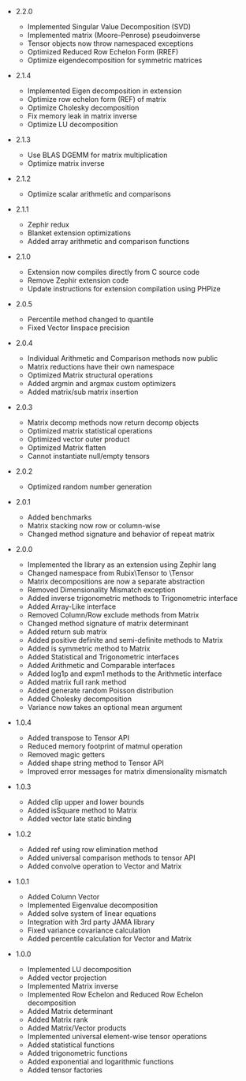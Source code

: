 - 2.2.0
    - Implemented Singular Value Decomposition (SVD)
    - Implemented matrix (Moore-Penrose) pseudoinverse
    - Tensor objects now throw namespaced exceptions
    - Optimized Reduced Row Echelon Form (RREF)
    - Optimize eigendecomposition for symmetric matrices

- 2.1.4
    - Implemented Eigen decomposition in extension
    - Optimize row echelon form (REF) of matrix
    - Optimize Cholesky decomposition
    - Fix memory leak in matrix inverse
    - Optimize LU decomposition

- 2.1.3
    - Use BLAS DGEMM for matrix multiplication
    - Optimize matrix inverse

- 2.1.2
    - Optimize scalar arithmetic and comparisons

- 2.1.1
    - Zephir redux
    - Blanket extension optimizations
    - Added array arithmetic and comparison functions

- 2.1.0
    - Extension now compiles directly from C source code
    - Remove Zephir extension code
    - Update instructions for extension compilation using PHPize

- 2.0.5
    - Percentile method changed to quantile
    - Fixed Vector linspace precision

- 2.0.4
    - Individual Arithmetic and Comparison methods now public
    - Matrix reductions have their own namespace
    - Optimized Matrix structural operations
    - Added argmin and argmax custom optimizers
    - Added matrix/sub matrix insertion

- 2.0.3
    - Matrix decomp methods now return decomp objects
    - Optimized matrix statistical operations
    - Optimized vector outer product
    - Optimized Matrix flatten
    - Cannot instantiate null/empty tensors

- 2.0.2
    - Optimized random number generation

- 2.0.1
    - Added benchmarks
    - Matrix stacking now row or column-wise
    - Changed method signature and behavior of repeat matrix

- 2.0.0
    - Implemented the library as an extension using Zephir lang
    - Changed namespace from Rubix\Tensor to \Tensor
    - Matrix decompositions are now a separate abstraction
    - Removed Dimensionality Mismatch exception
    - Added inverse trigonometric methods to Trigonometric interface
    - Added Array-Like interface
    - Removed Column/Row exclude methods from Matrix
    - Changed method signature of matrix determinant
    - Added return sub matrix
    - Added positive definite and semi-definite methods to Matrix
    - Added is symmetric method to Matrix
    - Added Statistical and Trigonometric interfaces
    - Added Arithmetic and Comparable interfaces
    - Added log1p and expm1 methods to the Arithmetic interface
    - Added matrix full rank method
    - Added generate random Poisson distribution
    - Added Cholesky decomposition
    - Variance now takes an optional mean argument

- 1.0.4
    - Added transpose to Tensor API
    - Reduced memory footprint of matmul operation
    - Removed magic getters
    - Added shape string method to Tensor API
    - Improved error messages for matrix dimensionality mismatch

- 1.0.3
    - Added clip upper and lower bounds
    - Added isSquare method to Matrix
    - Added vector late static binding

- 1.0.2
    - Added ref using row elimination method
    - Added universal comparison methods to tensor API
    - Added convolve operation to Vector and Matrix

- 1.0.1
    - Added Column Vector
    - Implemented Eigenvalue decomposition
    - Added solve system of linear equations
    - Integration with 3rd party JAMA library
    - Fixed variance covariance calculation
    - Added percentile calculation for Vector and Matrix

- 1.0.0
    - Implemented LU decomposition
    - Added vector projection
    - Implemented Matrix inverse
    - Implemented Row Echelon and Reduced Row Echelon decomposition
    - Added Matrix determinant
    - Added Matrix rank
    - Added Matrix/Vector products
    - Implemented universal element-wise tensor operations
    - Added statistical functions
    - Added trigonometric functions
    - Added exponential and logarithmic functions
    - Added tensor factories

